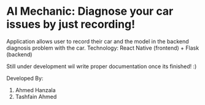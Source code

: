 <h1>AI Mechanic: Diagnose your car issues by just recording! </h1>

Application allows user to record their car and the model in the backend diagnosis problem with the car.
Technology: React Native (frontend) + Flask (backend)

Still under development wil write proper documentation once its finished! :)



Developed By:
1. Ahmed Hanzala
2. Tashfain Ahmed
